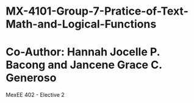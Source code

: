 # MX-4101-Group-7-Pratice-of-Text-Math-and-Logical-Functions
# Co-Author: Hannah Jocelle P. Bacong and Jancene Grace C. Generoso
MexEE 402 - Elective 2 
